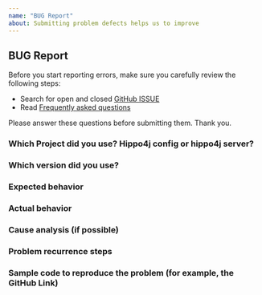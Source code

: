 ```yaml
---
name: "BUG Report"
about: Submitting problem defects helps us to improve
---
```


## BUG Report

Before you start reporting errors, make sure you carefully review the following steps:

- Search for open and closed [GitHub ISSUE](https://github.com/opengoofy/hippo4j/issues)
- Read [Frequently asked questions](https://hippo4j.cn/community/faq)

Please answer these questions before submitting them. Thank you.

### Which Project did you use? Hippo4j config or hippo4j server?

### Which version did you use?

### Expected behavior

### Actual behavior

### Cause analysis (if possible)

### Problem recurrence steps

### Sample code to reproduce the problem (for example, the GitHub Link) 
